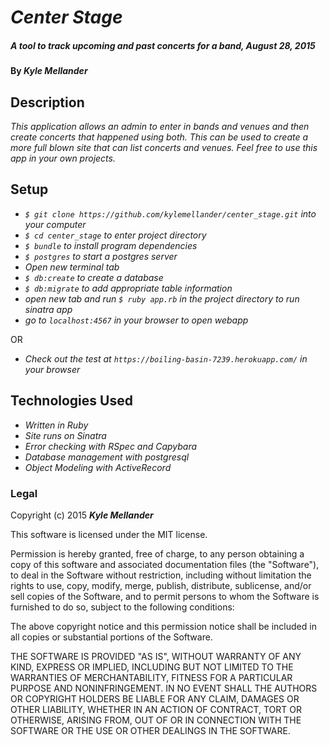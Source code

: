 # _Center Stage_

##### _A tool to track upcoming and past concerts for a band, August 28, 2015_

#### By _**Kyle Mellander**_

## Description

_This application allows an admin to enter in bands and venues and then create concerts that happened using both.  This can be used to create a more full blown site that can list concerts and venues. Feel free to use this app in your own projects._

## Setup

* _`$ git clone https://github.com/kylemellander/center_stage.git` into your computer_
* _`$ cd center_stage` to enter project directory_
* _`$ bundle` to install program dependencies_
* _`$ postgres` to start a postgres server_
* _Open new terminal tab_
* _`$ db:create` to create a database_
* _`$ db:migrate` to add appropriate table information_
* _open new tab and run `$ ruby app.rb` in the project directory to run sinatra app_
* _go to `localhost:4567` in your browser to open webapp_

OR

* _Check out the test at `https://boiling-basin-7239.herokuapp.com/` in your browser_

## Technologies Used

* _Written in Ruby_
* _Site runs on Sinatra_
* _Error checking with RSpec and Capybara_
* _Database management with postgresql_
* _Object Modeling with ActiveRecord_

### Legal

Copyright (c) 2015 **_Kyle Mellander_**

This software is licensed under the MIT license.

Permission is hereby granted, free of charge, to any person obtaining a copy
of this software and associated documentation files (the "Software"), to deal
in the Software without restriction, including without limitation the rights
to use, copy, modify, merge, publish, distribute, sublicense, and/or sell
copies of the Software, and to permit persons to whom the Software is
furnished to do so, subject to the following conditions:

The above copyright notice and this permission notice shall be included in
all copies or substantial portions of the Software.

THE SOFTWARE IS PROVIDED "AS IS", WITHOUT WARRANTY OF ANY KIND, EXPRESS OR
IMPLIED, INCLUDING BUT NOT LIMITED TO THE WARRANTIES OF MERCHANTABILITY,
FITNESS FOR A PARTICULAR PURPOSE AND NONINFRINGEMENT. IN NO EVENT SHALL THE
AUTHORS OR COPYRIGHT HOLDERS BE LIABLE FOR ANY CLAIM, DAMAGES OR OTHER
LIABILITY, WHETHER IN AN ACTION OF CONTRACT, TORT OR OTHERWISE, ARISING FROM,
OUT OF OR IN CONNECTION WITH THE SOFTWARE OR THE USE OR OTHER DEALINGS IN
THE SOFTWARE.
